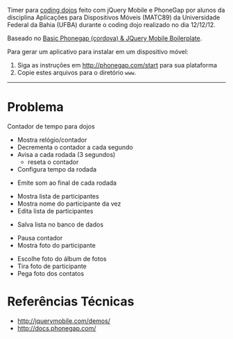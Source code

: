 Timer para [coding
dojos](http://www.slideshare.net/serge_rehem/coding-dojo-em-5-minutos) feito
com jQuery Mobile e PhoneGap por alunos da disciplina Aplicações para
Dispositivos Móveis (MATC89) da Universidade Federal da Bahia (UFBA) durante o
coding dojo realizado no dia 12/12/12.

Baseado no [Basic Phonegap (cordova) & JQuery Mobile
Boilerplate](https://github.com/sebbie1o1/cordova-jquerymobile-boilerplate).

Para gerar um aplicativo para instalar em um dispositivo móvel:

1. Siga as instruções em <http://phonegap.com/start> para sua plataforma
2. Copie estes arquivos para o diretório `www`.

---------------------------------------------------------------------------

# Problema

Contador de tempo para dojos

- Mostra relógio/contador
- Decrementa o contador a cada segundo
- Avisa a cada rodada (3 segundos)
  - reseta o contador
- Configura tempo da rodada
* Emite som ao final de cada rodada
- Mostra lista de participantes
- Mostra nome do participante da vez
- Edita lista de participantes
* Salva lista no banco de dados
- Pausa contador
- Mostra foto do participante
* Escolhe foto do álbum de fotos
* Tira foto de participante
* Pega foto dos contatos

# Referências Técnicas

* http://jquerymobile.com/demos/
* http://docs.phonegap.com/


